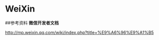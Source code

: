 WeiXin
======

##参考资料
**微信开发者文档**

http://mp.weixin.qq.com/wiki/index.php?title=%E9%A6%96%E9%A1%B5 


